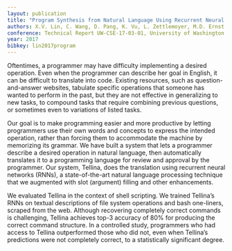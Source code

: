```yaml
---
layout: publication
title: "Program Synthesis from Natural Language Using Recurrent Neural Networks"
authors: X.V. Lin, C. Wang, D. Pang, K. Vu, L. Zettlemoyer, M.D. Ernst
conference: Technical Report UW-CSE-17-03-01, University of Washington Department of Computer Science and Engineering
year: 2017
bibkey: lin2017program
---
```

Oftentimes, a programmer may have difficulty implementing a
desired operation. Even when the programmer can describe her
goal in English, it can be difficult to translate into code. Existing
resources, such as question-and-answer websites, tabulate specific
operations that someone has wanted to perform in the past, but
they are not effective in generalizing to new tasks, to compound
tasks that require combining previous questions, or sometimes even
to variations of listed tasks.

Our goal is to make programming easier and more productive by
letting programmers use their own words and concepts to express
the intended operation, rather than forcing them to accommodate
the machine by memorizing its grammar. We have built a system
that lets a programmer describe a desired operation in natural language, then automatically translates it to a programming language
for review and approval by the programmer. Our system, Tellina,
does the translation using recurrent neural networks (RNNs), a
state-of-the-art natural language processing technique that we augmented with slot (argument) filling and other enhancements.

We evaluated Tellina in the context of shell scripting. We trained
Tellina’s RNNs on textual descriptions of file system operations
and bash one-liners, scraped from the web. Although recovering
completely correct commands is challenging, Tellina achieves top-3
accuracy of 80% for producing the correct command structure. In a
controlled study, programmers who had access to Tellina outperformed those who did not, even when Tellina’s predictions were
not completely correct, to a statistically significant degree.
